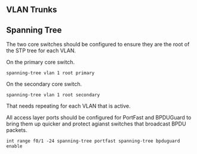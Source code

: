 
## VLAN Trunks

## Spanning Tree
The two core switches should be configured to ensure they are the root of the STP tree for each VLAN.

On the primary core switch.

`spanning-tree vlan 1 root primary`

On the secondary core switch.

`spanning-tree vlan 1 root secondary`

That needs repeating for each VLAN that is active.

All access layer ports should be configured for PortFast and BPDUGuard to bring them up quicker and protect agianst switches that broadcast BPDU packets.

`int range f0/1 -24
  spanning-tree portfast
  spanning-tree bpduguard enable`




